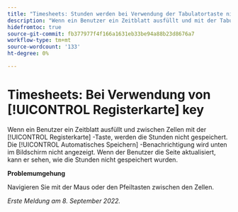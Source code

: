 ```yaml
---
title: "Timesheets: Stunden werden bei Verwendung der Tabulatortaste nicht gespeichert."
description: "Wenn ein Benutzer ein Zeitblatt ausfüllt und mit der Tabulatortaste zwischen Zellen navigiert, werden die Stunden nicht gespeichert. Die Benachrichtigung zum automatischen Speichern wird unten im Bildschirm nicht angezeigt. Wenn der Benutzer die Seite aktualisiert, kann er sehen, wie die Stunden nicht gespeichert wurden."
hidefromtoc: true
source-git-commit: fb377977f4f166a1631eb33be94a88b23d8676a7
workflow-type: tm+mt
source-wordcount: '133'
ht-degree: 0%

---
```



# Timesheets: Bei Verwendung von [!UICONTROL Registerkarte] key

Wenn ein Benutzer ein Zeitblatt ausfüllt und zwischen Zellen mit der [!UICONTROL Registerkarte] -Taste, werden die Stunden nicht gespeichert. Die [!UICONTROL Automatisches Speichern] -Benachrichtigung wird unten im Bildschirm nicht angezeigt. Wenn der Benutzer die Seite aktualisiert, kann er sehen, wie die Stunden nicht gespeichert wurden.

**Problemumgehung**

Navigieren Sie mit der Maus oder den Pfeiltasten zwischen den Zellen.

_Erste Meldung am 8. September 2022._

